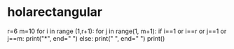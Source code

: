 # holarectangular
r=6
m=10
for i in range (1,r+1):
    for j in range(1, m+1):
        if i==1 or i==r or j==1 or j==m:
            print("*", end=" ")
        else:
            print(" ", end=" ")
    print()

